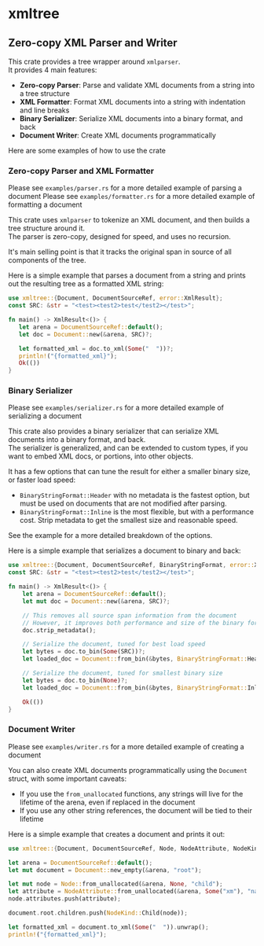 <!-- cargo-rdme start -->

# xmltree
## Zero-copy XML Parser and Writer

This crate provides a tree wrapper around `xmlparser`.  
It provides 4 main features:
- **Zero-copy Parser**: Parse and validate XML documents from a string into a tree structure
- **XML Formatter**: Format XML documents into a string with indentation and line breaks
- **Binary Serializer**: Serialize XML documents into a binary format, and back
- **Document Writer**: Create XML documents programmatically

Here are some examples of how to use the crate

### Zero-copy Parser and XML Formatter
Please see `examples/parser.rs` for a more detailed example of parsing a document
Please see `examples/formatter.rs` for a more detailed example of formatting a document

This crate uses `xmlparser` to tokenize an XML document, and then builds a tree structure around it.  
The parser is zero-copy, designed for speed, and uses no recursion.

It's main selling point is that it tracks the original span in source of all components of the tree.

Here is a simple example that parses a document from a string and prints out the resulting tree as a formatted XML string:

```rust
use xmltree::{Document, DocumentSourceRef, error::XmlResult};
const SRC: &str = "<test><test2>test</test2></test>";

fn main() -> XmlResult<()> {
   let arena = DocumentSourceRef::default();
   let doc = Document::new(&arena, SRC)?;

   let formatted_xml = doc.to_xml(Some("  "))?;
   println!("{formatted_xml}");
   Ok(())
}
```

### Binary Serializer
Please see `examples/serializer.rs` for a more detailed example of serializing a document

This crate also provides a binary serializer that can serialize XML documents into a binary format, and back.  
The serializer is generalized, and can be extended to custom types, if you want to embed XML docs, or portions, into other objects.

It has a few options that can tune the result for either a smaller binary size, or faster load speed:
- `BinaryStringFormat::Header` with no metadata is the fastest option, but must be used on documents that are not modified after parsing.
- `BinaryStringFormat::Inline` is the most flexible, but with a performance cost. Strip metadata to get the smallest size and reasonable speed.

See the example for a more detailed breakdown of the options.

Here is a simple example that serializes a document to binary and back:
```rust
use xmltree::{Document, DocumentSourceRef, BinaryStringFormat, error::XmlResult};
const SRC: &str = "<test><test2>test</test2></test>";

fn main() -> XmlResult<()> {
    let arena = DocumentSourceRef::default();
    let mut doc = Document::new(&arena, SRC)?;

    // This removes all source span information from the document
    // However, it improves both performance and size of the binary format
    doc.strip_metadata();

    // Serialize the document, tuned for best load speed
    let bytes = doc.to_bin(Some(SRC))?;
    let loaded_doc = Document::from_bin(&bytes, BinaryStringFormat::Header, &arena)?;

    // Serialize the document, tuned for smallest binary size
    let bytes = doc.to_bin(None)?;
    let loaded_doc = Document::from_bin(&bytes, BinaryStringFormat::Inline, &arena)?;

    Ok(())
}
```

### Document Writer
Please see `examples/writer.rs` for a more detailed example of creating a document

You can also create XML documents programmatically using the `Document` struct, with some important caveats:
- If you use the `from_unallocated` functions, any strings will live for the lifetime of the arena, even if replaced in the document
- If you use any other string references, the document will be tied to their lifetime

Here is a simple example that creates a document and prints it out:
```rust
use xmltree::{Document, DocumentSourceRef, Node, NodeAttribute, NodeKind};

let arena = DocumentSourceRef::default();
let mut document = Document::new_empty(&arena, "root");

let mut node = Node::from_unallocated(&arena, None, "child");
let attribute = NodeAttribute::from_unallocated(&arena, Some("xm"), "name", "foo");
node.attributes.push(attribute);

document.root.children.push(NodeKind::Child(node));

let formatted_xml = document.to_xml(Some("  ")).unwrap();
println!("{formatted_xml}");
```

<!-- cargo-rdme end -->
